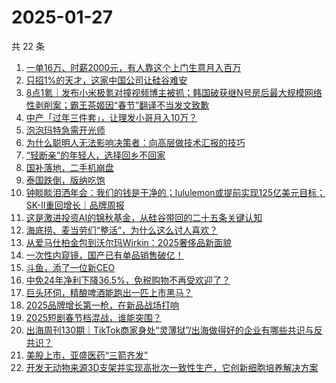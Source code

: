 # 2025-01-27

共 22 条

<!-- BEGIN 36KR -->
<!-- 最后更新时间 2025-01-27 05:12:30 +0800 -->
1. [一单16万、时薪2000元，有人靠这个上门生意月入百万](https://36kr.com/p/3137516423354888)
1. [只招1%的天才，这家中国公司让硅谷难安](https://36kr.com/p/3138880574832385)
1. [8点1氪｜发布小米极氪对撞视频博主被抓；韩国破获继N号房后最大规模网络性剥削案；霸王茶姬因“春节”翻译不当发文致歉](https://36kr.com/p/3138831580257024)
1. [中产「过年三件套」，让理发小哥月入10万？](https://36kr.com/p/3138911812721157)
1. [泡泡玛特急需开光师](https://36kr.com/p/3137702150855169)
1. [为什么聪明人无法影响决策者：向高层做技术汇报的技巧](https://36kr.com/p/3113520574696964)
1. [“轻断亲”的年轻人，选择回乡不回家](https://36kr.com/p/3138882149138183)
1. [国补落地，二手机崩盘](https://36kr.com/p/3137515669150472)
1. [泰国跌倒，版纳吃饱](https://36kr.com/p/3138833494333955)
1. [钟睒睒泪洒年会：我们的钱是干净的；lululemon或提前实现125亿美元目标；SK-II重回增长｜品牌周报](https://36kr.com/p/3139395917912839)
1. [这是激进投资AI的锦秋基金，从硅谷带回的二十五条关键认知](https://36kr.com/p/3139177221331714)
1. [海底捞、麦当劳们“整活”，为什么这么讨人喜欢？](https://36kr.com/p/3137573728206594)
1. [从爱马仕柏金包到沃尔玛Wirkin：2025奢侈品新面貌](https://36kr.com/p/3137817944562178)
1. [一次性内窥镜，国产已有单品销售破亿！](https://36kr.com/p/3138815150824193)
1. [斗鱼，添了一位新CEO](https://36kr.com/p/3137553890482953)
1. [中免24年净利下降36.5%，免税购物不再受欢迎了？](https://36kr.com/p/3137764464787208)
1. [巨头环伺，精酿啤酒能跑出一匹上市黑马？](https://36kr.com/p/3135471715778308)
1. [2025品牌增长第一枪，在新品战场打响](https://36kr.com/p/3128392706430981)
1. [2025短剧春节档混战，谁能突围？](https://36kr.com/p/3137503482789640)
1. [出海周刊130期｜TikTok商家身处“灵薄狱”/出海做得好的企业有哪些共识与反共识？](https://36kr.com/p/3137674785053442)
1. [​美股上市，亚盛医药“三箭齐发”](https://36kr.com/p/3138193266793217)
1. [开发无动物来源3D支架并实现高批次一致性生产，它创新细胞培养解决方案](https://36kr.com/p/3138815246260740)
<!-- END 36KR -->